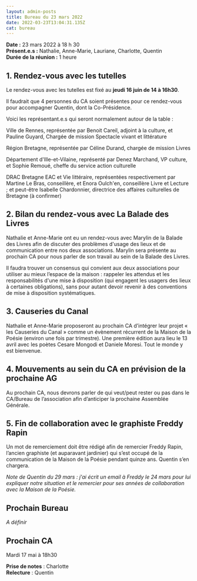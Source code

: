 ```yaml
---
layout: admin-posts
title: Bureau du 23 mars 2022
date: 2022-03-23T13:04:31.135Z
cat: bureau
---
```

**Date :** 23 mars 2022 à 18 h 30  
**Présent.e.s :** Nathalie, Anne-Marie, Lauriane, Charlotte, Quentin   
**Durée de la réunion :** 1 heure  

## <a href="#un"></a> 1\. Rendez-vous avec les tutelles

Le rendez-vous avec les tutelles est fixé au **jeudi 16 juin de 14 à 16h30**.

Il faudrait que 4 personnes du CA soient présentes pour ce rendez-vous pour accompagner Quentin, dont la Co-Présidence.  

Voici les représentant.e.s qui seront normalement autour de la table :

Ville de Rennes, représentée par Benoit Careil, adjoint à la culture, et Pauline Guyard, Chargée de mission Spectacle vivant et littérature

Région Bretagne, représentée par Céline Durand, chargée de mission Livres

Département d'Ille-et-Vilaine, représenté par Denez Marchand, VP culture, et Sophie Remoué, cheffe du service action culturelle

DRAC Bretagne EAC et Vie littéraire, représentées respectivement par Martine Le Bras, conseillère, et Enora Oulch'en, conseillère Livre et Lecture ; et peut-être Isabelle Chardonnier, directrice des affaires culturelles de Bretagne (à confirmer)

## <a href="#deux"></a> 2\. Bilan du rendez-vous avec La Balade des Livres

Nathalie et Anne-Marie ont eu un rendez-vous avec Marylin de la Balade des Livres afin de discuter des problèmes d'usage des lieux et de communication entre nos deux associations. Marylin sera présente au prochain CA pour nous parler de son travail au sein de la Balade des Livres.

Il faudra trouver un consensus qui convient aux deux associations pour utiliser au mieux l’espace de la maison : rappeler les attendus et les responsabilités d'une mise à disposition (qui engagent les usagers des lieux à certaines obligations), sans pour autant devoir revenir à des conventions de mise à disposition systématiques.

## <a href="#trois"></a> 3\. Causeries du Canal

Nathalie et Anne-Marie proposeront au prochain CA d’intégrer leur projet « les Causeries du Canal » comme un évènement récurrent de la Maison de la Poésie (environ une fois par trimestre). Une première édition aura lieu le 13 avril avec les poètes Cesare Mongodi et Daniele Moresi. Tout le monde y est bienvenue.

## <a href="#quatre"></a> 4\. Mouvements au sein du CA en prévision de la prochaine AG

Au prochain CA, nous devrons parler de qui veut/peut rester ou pas dans le CA/Bureau de l’association afin d’anticiper la prochaine Assemblée Générale.

## <a href="#cinq"></a> 5\. Fin de collaboration avec le graphiste Freddy Rapin

Un mot de remerciement doit être rédigé afin de remercier Freddy Rapin, l’ancien graphiste (et auparavant jardinier) qui s’est occupé de la communication de la Maison de la Poésie pendant quinze ans. Quentin s’en chargera.

*Note de Quentin du 29 mars : j'ai écrit un email à Freddy le 24 mars pour lui expliquer notre situation et le remercier pour ses années de collaboration avec la Maison de la Poésie.*

## <a href="#bureau"></a> Prochain Bureau

*A définir*

## <a href="#CA"></a> Prochain CA

Mardi 17 mai à 18h30

**Prise de notes** : Charlotte  
**Relecture** : Quentin
